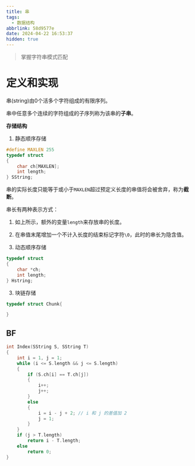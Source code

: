 ```yaml
---
title: 串
tags:
  - 数据结构
abbrlink: 58d9577e
date: 2024-04-22 16:53:37
hidden: true
---
```


>掌握字符串模式匹配

# 定义和实现

串(string)由0个活多个字符组成的有限序列。

串中任意多个连续的字符组成的子序列称为该串的**子串**。





**存储结构**

1. 静态顺序存储
```c
#define MAXLEN 255
typedef struct
{
    char ch[MAXLEN];
    int length;
} SString;
```
串的实际长度只能等于或小于`MAXLEN`超过预定义长度的串值将会被舍弃，称为**截断**。

串长有两种表示方式：
1. 如上所示，额外的变量`length`来存放串的长度。
2. 在串值末尾增加一个不计入长度的结束标记字符`\0`，此时的串长为隐含值。


2. 动态顺序存储
```c
typedef struct
{
    char *ch;
    int length;
} Hstring;
```

3. 块链存储

```c
typedef struct Chunk{

}
```



## BF

```c
int Index(SString S, SString T)
{
    int i = 1, j = 1;
    while (i <= S.length && j <= S.length)
    {
        if (S.ch[i] == T.ch[j])
        {
            i++;
            j++;
        }
        else
        {
            i = i - j + 2; // i 和 j 的差值加 2
            j = 1;
        }
    }
    if (j > T.length)
        return i - T.length;
    else
        return 0;
}
```